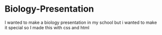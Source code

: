# Biology-Presentation
I wanted to make a biology presentation in my school but i wanted to make it special so I made this with css and html

